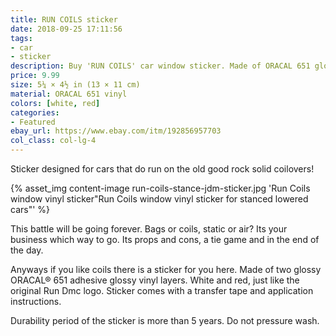 ```yaml
---
title: RUN COILS sticker
date: 2018-09-25 17:11:56
tags:
- car
- sticker
description: Buy 'RUN COILS' car window sticker. Made of ORACAL 651 glossy vinyls. Visually designed to look like RUN DMC logo.
price: 9.99
size: 5¼ × 4½ in (13 × 11 cm)
material: ORACAL 651 vinyl
colors: [white, red]
categories:
- Featured
ebay_url: https://www.ebay.com/itm/192856957703
col_class: col-lg-4
---
```


Sticker designed for cars that do run on the old good rock solid coilovers!

<!-- more -->
{% asset_img content-image run-coils-stance-jdm-sticker.jpg 'Run Coils window vinyl sticker"Run Coils window vinyl sticker for stanced lowered cars"' %}

This battle will be going forever. Bags or coils, static or air? Its your business which way to go. Its props and cons, a tie game and in the end of the day.

Anyways if you like coils there is a sticker for you here. Made of two glossy ORACAL® 651 adhesive glossy vinyl layers. White and red, just like the original Run Dmc logo. Sticker comes with a transfer tape and application instructions.

Durability period of the sticker is more than 5 years. Do not pressure wash.
